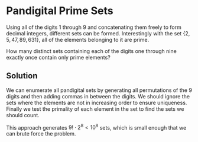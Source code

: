 # Pandigital Prime Sets

Using all of the digits $1$ through $9$ and concatenating them freely to form decimal integers, different sets can be formed. Interestingly with the set $\{2,5,47,89,631\}$, all of the elements belonging to it are prime.

How many distinct sets containing each of the digits one through nine exactly once contain only prime elements?

## Solution

We can enumerate all pandigital sets by generating all permutations of the $9$ digits and then adding commas in between the digits. We should ignore the sets where the elements are not in increasing order to ensure uniqueness. Finally we test the primality of each element in the set to find the sets we should count.

This approach generates $9! \cdot 2^8 \lt 10^8$ sets, which is small enough that we can brute force the problem.
